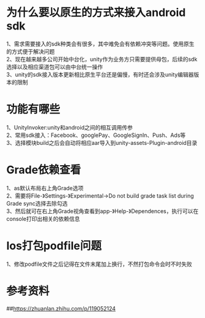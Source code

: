 # 为什么要以原生的方式来接入android sdk
 1、需求需要接入的sdk种类会有很多，其中难免会有依赖冲突等问题。使用原生的方式便于解决问题\
 2、现在越来越多公司开始中台化，unity作为业务方只需要提供母包，后续的sdk选择以及相应渠道包可以由中台统一操作\
 3、unity的sdk接入版本更新相比原生平台还是偏慢，有时还会涉及unity编辑器版本的限制
# 功能有哪些
 1、UnityInvoker:unity和android之间的相互调用传参\
 2、常用sdk接入：Facebook、googlePay、GoogleSignIn、Push、Ads等\
 3、选择模块build之后会自动将相应aar导入到unity-assets-Plugin-android目录
 # Grade依赖查看
 1、as默认布局右上角Grade选项\
 2、需要将File-》Settings-》Experimental->Do not build grade task list during Grade sync选择去除勾选\
 3、然后就可在右上角Grade视角查看到app-》Help-》Dependences，执行可以在console打印出相关的依赖信息
 # Ios打包podfile问题
 1、修改podfile文件之后记得在文件末尾加上换行，不然打包命令会时不时失败
# 参考资料
 ##https://zhuanlan.zhihu.com/p/119052124

